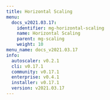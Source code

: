 ```yaml
---
title: Horizontal Scaling
menu:
  docs_v2021.03.17:
    identifier: mg-horizontal-scaling
    name: Horizontal Scaling
    parent: mg-scaling
    weight: 10
menu_name: docs_v2021.03.17
info:
  autoscaler: v0.2.1
  cli: v0.17.1
  community: v0.17.1
  enterprise: v0.4.1
  installer: v0.17.1
  version: v2021.03.17
---
```


